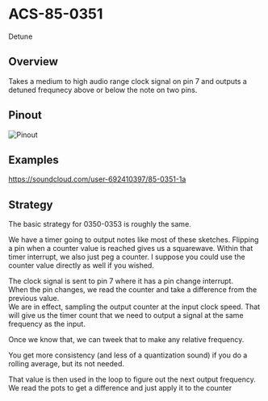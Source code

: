 # ACS-85-0351

Detune


## Overview

Takes a medium to high audio range clock signal on pin 7 and outputs a detuned frequnecy above or below the note on two pins.
 
## Pinout

![Pinout](https://github.com/robstave/ArduinoComponentSketches/blob/master/ACS-85%20ATTiny85%20sketches/ACS-85-0351/images/ACS-85-0351.png) 

 
## Examples

 https://soundcloud.com/user-692410397/85-0351-1a

## Strategy

The basic strategy for 0350-0353 is roughly the same.

We have a timer going to output notes like most of these sketches.  Flipping a pin when a counter value is reached gives us a squarewave.
Within that timer interrupt, we also just peg a counter.  I suppose you could use the counter value directly as well if you wished.


The clock signal is sent to pin 7 where it has a pin change interrupt.  
When the pin changes, we read the counter and take a difference from  the previous value.  
We are in effect, sampling the output counter at the input clock speed.  That will give us 
the timer count that we need to output a signal at the same frequency as the input.

Once we know that, we can tweek that to make any relative frequency.

You get more consistency (and less of a quantization sound) if you do a rolling average, but its not needed.

That value is then used in the loop to figure out the next output frequency.  We read the pots to get a difference and just apply it to the counter